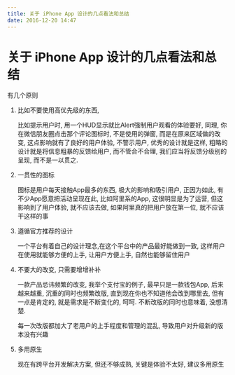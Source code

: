```yaml
---
title: 关于 iPhone App 设计的几点看法和总结
date: 2016-12-20 14:47
---
```




# 关于 iPhone App 设计的几点看法和总结

有几个原则

1. 比如不要使用高优先级的东西,

   比如提示用户时, 用一个HUD显示就比Alert强制用户观看的体验要好, 同理, 你在微信朋友圈点击那个评论图标时, 不是使用的弹窗, 而是在原来区域做的改变, 这点影响就有了良好的用户体验, 不警示用户, 优秀的设计就是这样, 粗略的设计就是将信息粗暴的反馈给用户, 而不管合不合理, 我们应当将反馈分级别的呈现, 而不是一以贯之.

2. 一贯性的图标

   图标是用户每天接触App最多的东西, 极大的影响和吸引用户, 正因为如此, 有不少App愿意把活动呈现在此, 比如阿里系的App, 这很明显是为了运营, 但这影响到了用户体验, 就不应该去做, 如果阿里真的把用户放在第一位, 就不应该干这样的事

3. 遵循官方推荐的设计

   一个平台有着自己的设计理念,在这个平台中的产品最好能做到一致, 这样用户在使用就能够方便的上手, 让用户方便上手, 自然也能够留住用户

4. 不要大的改变, 只需要增增补补

   一款产品忌讳频繁的改变, 我举个支付宝的例子, 最早只是一款钱包App, 后来越来越重, 沉重的同时也频繁改版, 直到现在你也不知道他会改到哪里去, 但有一点是肯定的, 就是需求是不断变化的, 呵呵. 不断改版的同时也意味着, 没想清楚. 

   每一次改版都加大了老用户的上手程度和管理的混乱, 导致用户对升级新的版本没有兴趣

5. 多用原生

   现在有跨平台开发解决方案, 但还不够成熟, 关键是体验不太好, 建议多用原生

   ​